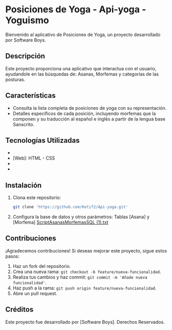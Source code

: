 # Posiciones de Yoga - Api-yoga - Yoguismo

Bienvenido al aplicativo de Posiciones de Yoga, un proyecto desarrollado por Software Boys.

## Descripción

Este proyecto proporciona una aplicativo que interactua con el usuario, ayudandole en las búsquedas de: Asanas, Morfemas y categorías de las posturas.

## Características

- Consulta la lista completa de posiciones de yoga con su representación.
- Detalles específicos de cada posición, incluyendo morfemas que la componen y su traducción al español e inglés a partir de la lengua base Sanscrito.

## Tecnologías Utilizadas

- [Lenguaje de Programación]: JAVA
- [Web]: HTML - CSS
- [Base de Datos]: PHPMyAdmin
- [Arquitectura]: MVC

## Instalación

1. Clona este repositorio:

    ```bash
    git clone 'https://github.com/Ketif2/Api-yoga.git'
    ```

3. Configura la base de datos y otros parámetros: Tablas [Asana] y [Morfema]
[ScriptAsanasMorfemasSQL (1).txt](https://github.com/Ketif2/Api-yoga/files/13601761/ScriptAsanasMorfemasSQL.1.txt)

## Contribuciones

¡Agradecemos contribuciones! Si deseas mejorar este proyecto, sigue estos pasos:

1. Haz un fork del repositorio.
2. Crea una nueva rama: `git checkout -b feature/nueva-funcionalidad`.
3. Realiza tus cambios y haz commit: `git commit -m 'Añade nueva funcionalidad'`.
4. Haz push a la rama: `git push origin feature/nueva-funcionalidad`.
5. Abre un pull request.

## Créditos

Este proyecto fue desarrollado por [Software Boys]. Derechos Reservados.


